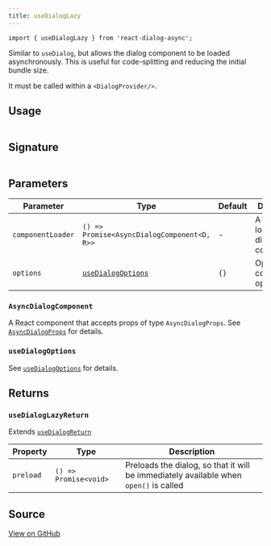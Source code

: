 ```yaml
---
title: useDialogLazy
---
```


```tsx
import { useDialogLazy } from 'react-dialog-async';
```

Similar to `useDialog`, but allows the dialog component to be loaded asynchronously. This is useful for code-splitting and reducing the initial bundle size.

It must be called within a `<DialogProvider/>`. 

## Usage
```tsx 

```

## Signature
```tsx

```

## Parameters

| Parameter         | Type                                        | Default | Description                             |
|-------------------|---------------------------------------------|---------|-----------------------------------------|
| `componentLoader` | `() => Promise<AsyncDialogComponent<D, R>>` | -       | A function to load the dialog component |
| `options`         | [`useDialogOptions`](#usedialogoptions)     | `{}`    | Optional configuration options.         |

### `AsyncDialogComponent`
A React component that accepts props of type `AsyncDialogProps`. See [`AsyncDialogProps`](/reference/types/async-dialog-props) for details.

### `useDialogOptions`

See [`useDialogOptions`](/reference/hooks/use-dialog#usedialogoptions) for details.

## Returns

### `useDialogLazyReturn`
Extends [`useDialogReturn`](/reference/hooks/use-dialog#usedialogreturn)

| Property  | Type                  | Description                                                                           |
|-----------|-----------------------|---------------------------------------------------------------------------------------|
| `preload` | `() => Promise<void>` | Preloads the dialog, so that it will be immediately available when `open()` is called |

## Source

[View on GitHub](https://github.com/a16n-dev/react-dialog-async/blob/main/packages/react-dialog-async/src/useDialogLazy/useDialogLazy.tsx)
